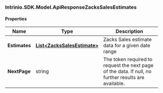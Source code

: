 [//]: # (CLASS:Intrinio.SDK.Model.ApiResponseZacksSalesEstimates)

[//]: # (KIND:object)

### Intrinio.SDK.Model.ApiResponseZacksSalesEstimates
#### Properties

[//]: # (START_DEFINITION)

Name | Type | Description
------------ | ------------- | -------------
**Estimates** | [**List&lt;ZacksSalesEstimate&gt;**](ZacksSalesEstimate.md) | Zacks Sales estimate data for a given date range &nbsp;
**NextPage** | string | The token required to request the next page of the data. If null, no further results are available. &nbsp;

[//]: # (END_DEFINITION)


[//]: # (CONTAINED_CLASS:Intrinio.SDK.Model.ZacksSalesEstimate)


